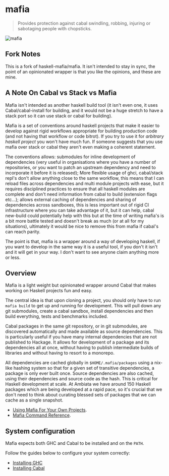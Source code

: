 mafia
=====

> Provides protection against cabal swindling, robbing, injuring or
> sabotaging people with chopsticks.

![mafia](img/mafia.jpg)

Fork Notes
----------

This is a fork of haskell-mafia/mafia. It isn't intended to stay in
sync, the point of an opinionated wrapper is that you like the
opinions, and these are mine.

A Note On Cabal vs Stack vs Mafia
---------------------------------

Mafia isn't intended as another haskell build tool (it isn't even one,
it uses Cabal/cabal-install for building, and it would not be a huge
stretch to have a stack port so it can use stack or cabal for
building).

Mafia is a set of conventions around haskell projects that make it
easier to develop against rigid workflows appropriate for building
production code (and not having that workflow or code bitrot). If you
try to use it for _arbitrary haskell project_ you won't have much
fun. If someone suggests that you use mafia over stack or cabal they
aren't even making a coherent statement.

The conventions allows: submodules for inline development of
dependencies (very useful in organisations where you have a number of
repositories, or you want to patch an upstream dependency and need to
incorporate it before it is released); More flexible usage of ghci,
cabal/stack repl's don't allow anything close to the same workflow,
this means that I can reload files across dependencies and multi
module projects with ease, but it requires disciplined practices to
ensure that all haskell modules are complete and don't need
information from cabal to build (extension flags etc...); allows
external caching of dependencies and sharing of dependencies across
sandboxes, this is less important out of rigid CI infrastructure where
you can take advantage of it, but it can help, cabal new-build could
potentially help with this but at the time of writing mafia's is a bit
more battle tested and doesn't break as much (or at all for my
situations), ultimately it would be nice to remove this from mafia if
cabal's can reach parity.

The point is that, mafia is a wrapper around a way of developing
haskell, if you want to develop in the same way it is a useful tool,
if you don't it isn't and it will get in your way. I don't want to see
anyone claim anything more or less.

Overview
--------

Mafia is a light weight but opinionated wrapper around Cabal that makes working
on Haskell projects fun and easy.

The central idea is that upon cloning a project, you should only have to
run `mafia build` to get up and running for development. This will pull
down any git submodules, create a cabal sandbox, install dependencies
and then build everything, tests and benchmarks included.

Cabal packages in the same git repository, or in git submodules, are
discovered automatically and made available as source dependencies. This
is particularly useful if you have many internal dependencies that are
not published to Hackage. It allows for development of a package and its
dependencies all at once, without having to publish intermediate builds
of libraries and without having to resort to a monorepo.

All dependencies are cached globally in `$HOME/.mafia/packages`
using a nix-like hashing system so that for a given set of transitive
dependencies, a package is only ever built once. Source dependencies are
also cached, using their dependencies and source code as the hash. This
is critical for Haskell development at scale. At Ambiata we have around
150 Haskell packages which are being developed at a rapid pace, so it's
crucial that we don't need to think about curating blessed sets of
packages that we can cache as a single snapshot.


* [Using Mafia For Your Own Projects](docs/using-mafia.md).
* [Mafia Command Reference](docs/command-reference.md).


System configuration
--------------------

Mafia expects both GHC and Cabal to be installed and on the `PATH`.

Follow the guides below to configure your system correctly:

- [Installing GHC](docs/installing-ghc.md)
- [Installing Cabal](docs/installing-cabal.md)
